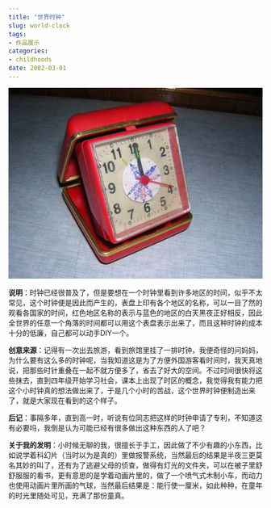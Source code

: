 ```yaml
---
title: "世界时钟"
slug: world-clock
tags:
- 作品展示
categories:
- childhoods
date: 2002-03-01
---
```


![](1.jpg)


**说明**：时钟已经很普及了，但是要想在一个时钟里看到许多地区的时间，似乎不太常见，这个时钟便是因此而产生的，表盘上印有各个地区的名称，可以一目了然的观看各国家的时间，红色地区名称的表示与蓝色的地区的白天黑夜正好相反，因此全世界的任意一个角落的时间都可以用这个表盘表示出来了，而且这种时钟的成本十分的低廉，自己都可以动手DIY一个。

**创意来源**：记得有一次出去旅游，看到旅馆里挂了一排时钟，我便奇怪的问妈妈，为什么要有这么多的时钟呢，当我知道这是为了方便外国游客看时间时，我天真地说，把那些时针重叠在一起不就方便多了，省去了好大的空间。不过时间很快将这些抹去，直到四年级开始学习社会，课本上出现了时区的概念，我觉得我有能力把这个小时钟真的想法做出来了，于是几个小时的苦战，这个世界时钟便制造出来了，就是大家现在看到的这个样子。

**后记**：事隔多年，直到高一时，听说有位同志把这样的时钟申请了专利，不知道这有必要吗，我倒是认为可能已经有很多做出这种东西的人了吧？

**关于我的发明**：小时候无聊的我，很擅长于手工，因此做了不少有趣的小东西，比如说学着科幻片（当时以为是真的）里做报警系统，当然最后的结果是半夜三更莫名其妙的叫了，还有为了逃避父母的侦查，做得有灯光的文件夹，可以在被子里舒舒服服的看书，更有意思的是学着动画片里的，做了一个喷气式木制小车，而动力也使用动画片里所画的气球，当然最后结果是：能行使一厘米，如此种种，在童年的时光里随处可见，充满了那份童真。
